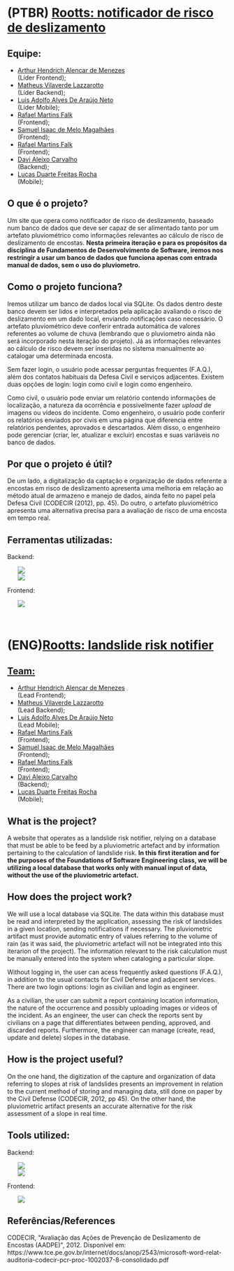 <h1>(PTBR) <a href = "https://rootts.herokuapp.com" target = "_blank">Rootts: notificador de risco de deslizamento</a></h1>

<h2>Equipe:</h2>

<ul>
<li><a href = "https://www.linkedin.com/in/arthur-hendrich-b30885153/" target = "_blank">Arthur Hendrich Alencar de Menezes</a></li> (Líder Frontend);
<li><a href = "https://www.linkedin.com/in/matheus-lazzarotto/" target = "_blank">Matheus Vilaverde Lazzarotto</a></li> (Líder Backend);
<li><a href = "https://www.linkedin.com/in/luis-adolfo-araujo-703a721aa/" target = "_blank">Luis Adolfo Alves De Araújo Neto</a></li> (Líder Mobile);
<li><a href = "https://www.linkedin.com/in/rafael-falk/" target = "_blank">Rafael Martins Falk</a></li> (Frontend);
<li><a href ="https://www.linkedin.com/in/isaacmagl/" target = "_blank">Samuel Isaac de Melo Magalhães</li></a></li> (Frontend);
<li><a href ="https://www.linkedin.com/in/rafael-falk/" target = "_blank">Rafael Martins Falk</li></a></li> (Frontend);
<li><a href = "https://www.linkedin.com/in/davi-aleixo-548b55b8/" target = "_blank">Davi Aleixo Carvalho</a></li> (Backend);
<li><a href = "https://www.linkedin.com/in/lucas-rocha-603683246/" target = "_blank">Lucas Duarte Freitas Rocha</a></li> (Mobile);
</ul>
<h2> O que é o projeto? </h2>
  
<p>Um site que opera como notificador de risco de deslizamento, baseado num banco de dados que deve ser capaz de ser alimentado tanto por um artefato pluviométrico como informações relevantes ao cálculo de risco de deslizamento de encostas. <b>Nesta primeira iteração e para os propósitos da disciplina de Fundamentos de Desenvolvimento de Software, iremos nos restringir a usar um banco de dados que funciona apenas com entrada manual de dados, sem o uso do pluviometro.</b></p>

<h2> Como o projeto funciona? </h2>
<p>Iremos utilizar um banco de dados local via SQLite. Os dados dentro deste banco devem ser lidos e interpretados pela aplicação avaliando o risco de deslizamento em um dado local, enviando notificações caso necessário. O artefato pluviométrico deve conferir entrada automática de valores referentes ao volume de chuva (lembrando que o pluviometro ainda não será incorporado nesta iteração do projeto). Já as informações relevantes ao cálculo de risco devem ser inseridas no sistema manualmente ao catalogar uma determinada encosta.</p>

<p>Sem fazer login, o usuário pode acessar perguntas frequentes (F.A.Q.), além dos contatos habituais da Defesa Civil e serviços adjacentes. Existem duas opções de login: login como civil e login como engenheiro.</p>

<p>Como civil, o usuário pode enviar um relatório contendo informações de localização, a natureza da ocorrência e possivelmente fazer <i>upload</i> de imagens ou vídeos do incidente. Como engenheiro, o usuário pode conferir os relatórios enviados por civis em uma página que diferencia entre relatórios pendentes, aprovados e descartados. Além disso, o engenheiro pode gerenciar (criar, ler, atualizar e excluir) encostas e suas variáveis no banco de dados.</p>

<h2> Por que o projeto é útil? </h2>
<p>De um lado, a digitalização da captação e organização de dados referente a encostas em risco de deslizamento apresenta uma melhoria em relação ao método atual de armazeno e manejo de dados, ainda feito no papel pela Defesa Civil (CODECIR (2012), pp. 45). Do outro, o artefato pluviométrico apresenta uma alternativa precisa para a avaliação de risco de uma encosta em tempo real.</p>

<h2>Ferramentas utilizadas:</h2>

Backend:
<ul> 
  <a href= https://www.sqlite.org/docs.html><img src="https://img.shields.io/badge/SQLite-%2307405e.svg?style=for-the-badge&logo=sqlite&logoColor=white"/></a><br>
  <a href= https://www.djangoproject.com/><img src="https://img.shields.io/badge/django-%23092E20.svg?style=for-the-badge&logo=django&logoColor=white"/></a>
</ul>

Frontend:
<ul> 
  <a href= https://getbootstrap.com/><img src="https://img.shields.io/badge/bootstrap-%23563D7C.svg?style=for-the-badge&logo=bootstrap&logoColor=white"/></a>
</ul>

<br>
<h1>(ENG)<a href = "https://rootts.herokuapp.com" target = "_blank">Rootts: landslide risk notifier</h1>
<h2>Team:</h2>

<ul>
<li><a href = "https://www.linkedin.com/in/arthur-hendrich-b30885153/" target = "_blank">Arthur Hendrich Alencar de Menezes</a></li> (Lead Frontend);
<li><a href = "https://www.linkedin.com/in/matheus-lazzarotto/" target = "_blank">Matheus Vilaverde Lazzarotto</a></li> (Lead Backend);
<li><a href = "https://www.linkedin.com/in/luis-adolfo-araujo-703a721aa/" target = "_blank">Luis Adolfo Alves De Araújo Neto</a></li> (Lead Mobile);
<li><a href = "https://www.linkedin.com/in/rafael-falk/" target = "_blank">Rafael Martins Falk</a></li> (Frontend);
<li><a href ="https://www.linkedin.com/in/isaacmagl/" target = "_blank">Samuel Isaac de Melo Magalhães</li></a></li> (Frontend);
<li><a href ="https://www.linkedin.com/in/rafael-falk/" target = "_blank">Rafael Martins Falk</li></a></li> (Frontend);
<li><a href = "https://www.linkedin.com/in/davi-aleixo-548b55b8/" target = "_blank">Davi Aleixo Carvalho</a></li> (Backend);
<li><a href = "https://www.linkedin.com/in/lucas-rocha-603683246/" target = "_blank">Lucas Duarte Freitas Rocha</a></li> (Mobile);
</ul>
<h2> What is the project? </h2>
  
<p>A website that operates as a landslide risk notifier, relying on a database that must be able to be feed by a pluviometric artefact and by information pertaining to the calculation of landslide risk. <b>In this first iteration and for the purposes of the Foundations of Software Engineering class, we will be utilizing a local database that works only with manual input of data, without the use of the pluviometric artefact.</b></p>

<h2> How does the project work? </h2>
<p>We will use a local database via SQLite. The data within this database must be read and interpreted by the application, assessing the risk of landslides in a given location, sending notifications if necessary. The pluviometric artifact must provide automatic entry of values referring to the volume of rain (as it was said, the pluviometric artefact will not be integrated into this iterarion of the project). The information relevant to the risk calculation must be manually entered into the system when cataloging a particular slope.</p>

<p>Without logging in, the user can acess frequently asked questions (F.A.Q.), in addition to the usual contacts for Civil Defense and adjacent services. There are two login options: login as civilian and login as engineer.</p>

<p>As a civilian, the user can submit a report containing location information, the nature of the occurrence and possibly uploading images or videos of the incident. As an engineer, the user can check the reports sent by civilians on a page that differentiates between pending, approved, and discarded reports. Furthermore, the engineer can manage (create, read, update and delete) slopes in the database.</p>


<h2> How is the project useful? </h2>
<p>On the one hand, the digitization of the capture and organization of data referring to slopes at risk of landslides presents an improvement in relation to the current method of storing and managing data, still done on paper by the Civil Defense (CODECIR, 2012, pp 45). On the other hand, the pluviometric artifact presents an accurate alternative for the risk assessment of a slope in real time.</p>

<h2>Tools utilized:</h2>

Backend:
<ul> 
  <a href= https://www.sqlite.org/docs.html><img src="https://img.shields.io/badge/sqlite-%2307405e.svg?style=for-the-badge&logo=sqlite&logoColor=white"/></a><br>
  <a href=[ https://flask.palletsprojects.com/en/2.2.x/](https://www.djangoproject.com/)><img src="https://img.shields.io/badge/django-%23092E20.svg?style=for-the-badge&logo=django&logoColor=white"/></a>
</ul>

Frontend:
<ul> 
  <a href= https://getbootstrap.com/><img src="https://img.shields.io/badge/bootstrap-%23563D7C.svg?style=for-the-badge&logo=bootstrap&logoColor=white"/></a>
</ul>

<h2>Referências/References</h2>

<p>CODECIR, "Avaliação das Ações de Prevenção de Deslizamento de Encostas (AADPE)", 2012. 
  Disponível em: https://www.tce.pe.gov.br/internet/docs/anop/2543/microsoft-word-relat-auditoria-codecir-pcr-proc-1002037-8-consolidado.pdf</p>
